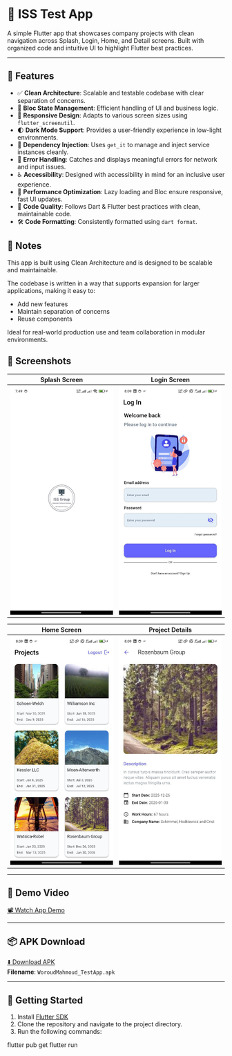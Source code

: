 # 📱 ISS Test App

A simple Flutter app that showcases company projects with clean navigation across Splash, Login, Home, and Detail screens. Built with organized code and intuitive UI to highlight Flutter best practices.

---

## 🎯 Features

- ✅ **Clean Architecture**: Scalable and testable codebase with clear separation of concerns.
- 🧠 **Bloc State Management**: Efficient handling of UI and business logic.
- 📱 **Responsive Design**: Adapts to various screen sizes using `flutter_screenutil`.
- 🌓 **Dark Mode Support**: Provides a user-friendly experience in low-light environments.
- 🔌 **Dependency Injection**: Uses `get_it` to manage and inject service instances cleanly.
- 🧪 **Error Handling**: Catches and displays meaningful errors for network and input issues.
- ♿ **Accessibility**: Designed with accessibility in mind for an inclusive user experience.
- 🚀 **Performance Optimization**: Lazy loading and Bloc ensure responsive, fast UI updates.
- 🔧 **Code Quality**: Follows Dart & Flutter best practices with clean, maintainable code.
- 🛠️ **Code Formatting**: Consistently formatted using `dart format`.


## 📝 Notes
This app is built using Clean Architecture and is designed to be scalable and maintainable.

The codebase is written in a way that supports expansion for larger applications, making it easy to:

- Add new features
- Maintain separation of concerns
- Reuse components

Ideal for real-world production use and team collaboration in modular environments.


## 📸 Screenshots

|Splash Screen | Login Screen |
|---------------|--------------|
| ![Splash](assets/screenshots/splash_screen.jpg) | ![Login](assets/screenshots/login_screen.jpg) |

| Home Screen | Project Details |
|-------------|-----------------|
| ![Home](assets/screenshots/home_screen.jpg) | ![Details](assets/screenshots/project_details_screen.jpg) |

---

## 🎥 Demo Video

[📽️ Watch App Demo](https://drive.google.com/file/d/14XFISM6tKnoutAeS3vZuLmyNUA2CF2u8/view?usp=drive_link)

---

## 📦 APK Download

[⬇️ Download APK](https://drive.google.com/file/d/1eGQnQOrcOo2ckXT7Ighu0aZJaoS0HK5_/view?usp=drive_link)  
**Filename**: `WoroudMahmoud_TestApp.apk`

---

## 🚀 Getting Started

1. Install [Flutter SDK](https://flutter.dev/docs/get-started/install)
2. Clone the repository and navigate to the project directory.
3. Run the following commands:

flutter pub get
flutter run
